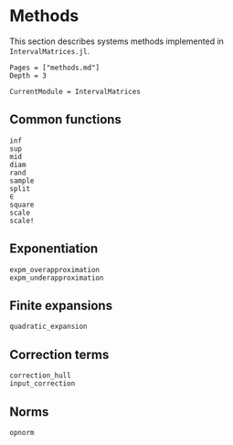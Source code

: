 # Methods

This section describes systems methods implemented in `IntervalMatrices.jl`.

```@contents
Pages = ["methods.md"]
Depth = 3
```

```@meta
CurrentModule = IntervalMatrices
```

## Common functions

```@docs
inf
sup
mid
diam
rand
sample
split
∈
square
scale
scale!
```

## Exponentiation

```@docs
expm_overapproximation
expm_underapproximation
```

## Finite expansions

```@docs
quadratic_expansion
```

## Correction terms

```@docs
correction_hull
input_correction
```

## Norms

```@docs
opnorm
```
